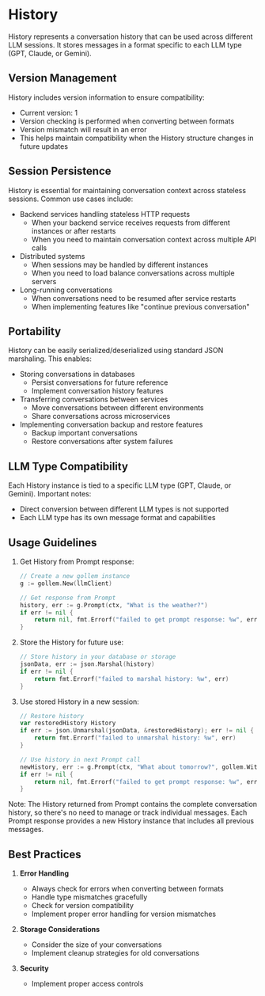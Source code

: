 # History

History represents a conversation history that can be used across different LLM sessions. It stores messages in a format specific to each LLM type (GPT, Claude, or Gemini).

## Version Management

History includes version information to ensure compatibility:

- Current version: 1
- Version checking is performed when converting between formats
- Version mismatch will result in an error
- This helps maintain compatibility when the History structure changes in future updates

## Session Persistence

History is essential for maintaining conversation context across stateless sessions. Common use cases include:

- Backend services handling stateless HTTP requests
  - When your backend service receives requests from different instances or after restarts
  - When you need to maintain conversation context across multiple API calls
- Distributed systems
  - When sessions may be handled by different instances
  - When you need to load balance conversations across multiple servers
- Long-running conversations
  - When conversations need to be resumed after service restarts
  - When implementing features like "continue previous conversation"

## Portability

History can be easily serialized/deserialized using standard JSON marshaling. This enables:

- Storing conversations in databases
  - Persist conversations for future reference
  - Implement conversation history features
- Transferring conversations between services
  - Move conversations between different environments
  - Share conversations across microservices
- Implementing conversation backup and restore features
  - Backup important conversations
  - Restore conversations after system failures

## LLM Type Compatibility

Each History instance is tied to a specific LLM type (GPT, Claude, or Gemini). Important notes:

- Direct conversion between different LLM types is not supported
- Each LLM type has its own message format and capabilities

## Usage Guidelines

1. Get History from Prompt response:
   ```go
   // Create a new gollem instance
   g := gollem.New(llmClient)

   // Get response from Prompt
   history, err := g.Prompt(ctx, "What is the weather?")
   if err != nil {
       return nil, fmt.Errorf("failed to get prompt response: %w", err)
   }
   ```

2. Store the History for future use:
   ```go
   // Store history in your database or storage
   jsonData, err := json.Marshal(history)
   if err != nil {
       return fmt.Errorf("failed to marshal history: %w", err)
   }
   ```

3. Use stored History in a new session:
   ```go
   // Restore history
   var restoredHistory History
   if err := json.Unmarshal(jsonData, &restoredHistory); err != nil {
       return fmt.Errorf("failed to unmarshal history: %w", err)
   }

   // Use history in next Prompt call
   newHistory, err := g.Prompt(ctx, "What about tomorrow?", gollem.WithHistory(&restoredHistory))
   if err != nil {
       return nil, fmt.Errorf("failed to get prompt response: %w", err)
   }
   ```

Note: The History returned from Prompt contains the complete conversation history, so there's no need to manage or track individual messages. Each Prompt response provides a new History instance that includes all previous messages.

## Best Practices

1. **Error Handling**
   - Always check for errors when converting between formats
   - Handle type mismatches gracefully
   - Check for version compatibility
   - Implement proper error handling for version mismatches

2. **Storage Considerations**
   - Consider the size of your conversations
   - Implement cleanup strategies for old conversations

3. **Security**
   - Implement proper access controls


